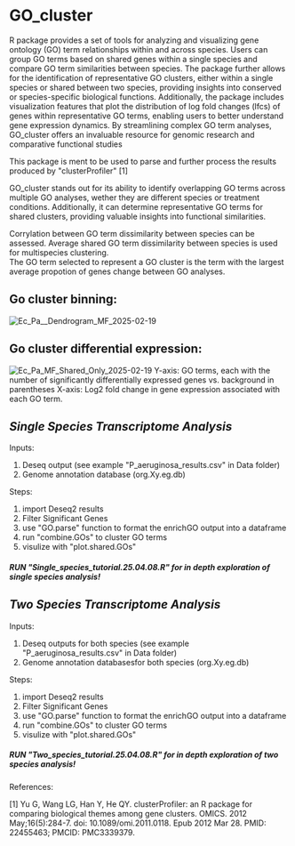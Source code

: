 # GO_cluster

R package provides a set of tools for analyzing and visualizing gene ontology (GO) term relationships within and across species. Users can group GO terms based on shared genes within a single species and compare GO term similarities between species. The package further allows for the identification of representative GO clusters, either within a single species or shared between two species, providing insights into conserved or species-specific biological functions. Additionally, the package includes visualization features that plot the distribution of log fold changes (lfcs) of genes within representative GO terms, enabling users to better understand gene expression dynamics. By streamlining complex GO term analyses, GO_cluster offers an invaluable resource for genomic research and comparative functional studies

This package is ment to be used to parse and further process the results produced by "clusterProfiler" [1]

GO_cluster stands out for its ability to identify overlapping GO terms across multiple GO analyses, wether they are different species or treatment conditions. Additionally, it can determine representative GO terms for shared clusters, providing valuable insights into functional similarities. 

Corrylation between GO term dissimilarity between species can be assessed. Average shared GO term dissimilarity between species is used for multispecies clustering.  
The GO term selected to represent a GO cluster is the term with the largest average propotion of genes change between GO analyses. 

## Go cluster binning:  
![Ec_Pa__Dendrogram_MF_2025-02-19](https://github.com/user-attachments/assets/b6510d71-af9f-49d5-877f-e3b2ac9d4716)

## Go cluster differential expression:
![Ec_Pa_MF_Shared_Only_2025-02-19](https://github.com/user-attachments/assets/717224de-5243-49ee-b115-16659d0d15c6)
Y-axis: GO terms, each with the number of significantly differentially expressed genes vs. background in parentheses
X-axis: Log2 fold change in gene expression associated with each GO term.


## ***Single Species Transcriptome Analysis***

Inputs:

1. Deseq output (see example "P_aeruginosa_results.csv" in Data folder)
2. Genome annotation database (org.Xy.eg.db)

Steps:
1. import Deseq2 results
2. Filter Significant Genes
3. use "GO.parse" function to format the enrichGO output into a dataframe
4. run "combine.GOs" to cluster GO terms 
5. visulize with "plot.shared.GOs"
##### *RUN "Single_species_tutorial.25.04.08.R" for in depth exploration of single species analysis!*


## ***Two Species Transcriptome Analysis***

Inputs:
1. Deseq outputs for both species (see example "P_aeruginosa_results.csv" in Data folder)
2. Genome annotation databasesfor both species (org.Xy.eg.db) 

Steps:
1. import Deseq2 results
2. Filter Significant Genes
3. use "GO.parse" function to format the enrichGO output into a dataframe
4. run "combine.GOs" to cluster GO terms 
5. visulize with "plot.shared.GOs"
##### *RUN "Two_species_tutorial.25.04.08.R" for in depth exploration of two species analysis!*

References:

[1] Yu G, Wang LG, Han Y, He QY. clusterProfiler: an R package for comparing biological themes among gene clusters. OMICS. 2012 May;16(5):284-7. doi: 10.1089/omi.2011.0118. Epub 2012 Mar 28. PMID: 22455463; PMCID: PMC3339379.
